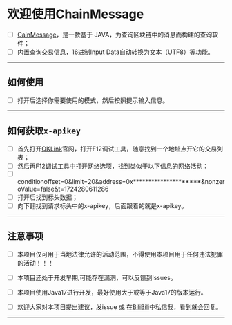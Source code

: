 # 欢迎使用ChainMessage

* [ ] [CainMessage](https://github.com/LWDJD/ChainMessage)，是一款基于 JAVA，为查询区块链中的消息而构建的查询软件；
* [ ] 内置查询交易信息，16进制Input Data自动转换为文本（UTF8）等功能。

---

## 如何使用

* [ ] 打开后选择你需要使用的模式，然后按照提示输入信息。

---

## 如何获取`x-apikey`

* [ ] 首先打开[OKLink](https://www.oklink.com/)官网，打开F12调试工具，随意找到一个地址点开它的交易列表；
* [ ] 然后再F12调试工具中打开网络选项，找到类似于以下信息的网络活动：
* [ ] conditionoffset=0&limit=20&address=0x*********************&nonzeroValue=false&t=1724280611286
* [ ] 打开后找到标头数据；
* [ ] 向下翻找到请求标头中的x-apikey，后面跟着的就是x-apikey。

---

## 注意事项

* [ ] 本项目仅可用于当地法律允许的活动范围，不得使用本项目用于任何违法犯罪的活动！！！
* [ ] 本项目还处于开发早期,可能存在漏洞，可以反馈到Issues。
* [ ] 本项目使用Java17进行开发，最好使用大于或等于Java17的版本运行。
* [ ] 欢迎大家对本项目提出建议，发issue 或 在[BiliBili](https://space.bilibili.com/472452907)中私信我，看到就会回复。



---
